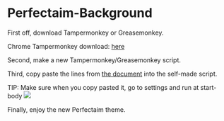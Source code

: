 # Perfectaim-Background

First off, download Tampermonkey or Greasemonkey.

Chrome Tampermonkey download: <a href="https://chrome.google.com/webstore/detail/tampermonkey/dhdgffkkebhmkfjojejmpbldmpobfkfo">here</a>

Second, make a new Tampermonkey/Greasemonkey script.

Third, copy paste the lines from <a href="https://github.com/Jasperkiller1/Perfectaim-Background/blob/master/Perfectaim_Background.user.js" target="_blank" >the document</a> into the self-made script.


TIP: Make sure when you copy pasted it, go to settings and run at start-body
<img src="https://i.imgur.com/KIVC6rY.png">



Finally, enjoy the new Perfectaim theme.
